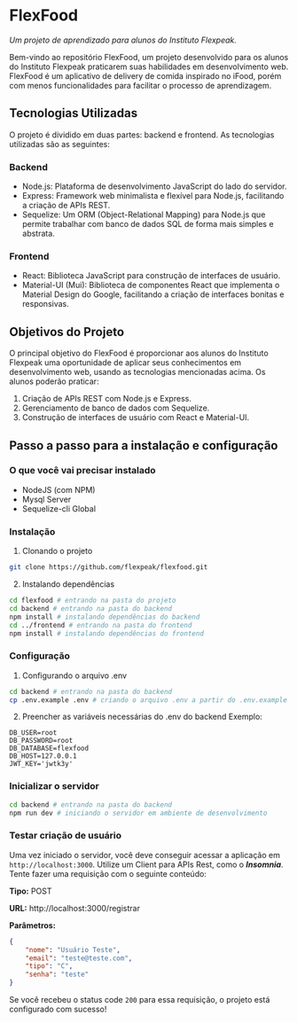 # FlexFood
*Um projeto de aprendizado para alunos do Instituto Flexpeak.*

Bem-vindo ao repositório FlexFood, um projeto desenvolvido para os alunos do Instituto Flexpeak praticarem suas habilidades em desenvolvimento web. FlexFood é um aplicativo de delivery de comida inspirado no iFood, porém com menos funcionalidades para facilitar o processo de aprendizagem.

## Tecnologias Utilizadas

O projeto é dividido em duas partes: backend e frontend. As tecnologias utilizadas são as seguintes:

### Backend

-   Node.js: Plataforma de desenvolvimento JavaScript do lado do servidor.
-   Express: Framework web minimalista e flexível para Node.js, facilitando a criação de APIs REST.
-   Sequelize: Um ORM (Object-Relational Mapping) para Node.js que permite trabalhar com banco de dados SQL de forma mais simples e abstrata.

### Frontend

-   React: Biblioteca JavaScript para construção de interfaces de usuário.
-   Material-UI (Mui): Biblioteca de componentes React que implementa o Material Design do Google, facilitando a criação de interfaces bonitas e responsivas.

## Objetivos do Projeto

O principal objetivo do FlexFood é proporcionar aos alunos do Instituto Flexpeak uma oportunidade de aplicar seus conhecimentos em desenvolvimento web, usando as tecnologias mencionadas acima. Os alunos poderão praticar:

1.  Criação de APIs REST com Node.js e Express.
2.  Gerenciamento de banco de dados com Sequelize.
3.  Construção de interfaces de usuário com React e Material-UI.

## Passo a passo para a instalação e configuração

### O que você vai precisar instalado
* NodeJS (com NPM)
* Mysql Server
* Sequelize-cli Global

### Instalação
1. Clonando o projeto
````sh
git clone https://github.com/flexpeak/flexfood.git
````

2. Instalando dependências
````sh
cd flexfood # entrando na pasta do projeto
cd backend # entrando na pasta do backend
npm install # instalando dependências do backend
cd ../frontend # entrando na pasta do frontend
npm install # instalando dependências do frontend
````

### Configuração
1. Configurando o arquivo .env
````sh
cd backend # entrando na pasta do backend
cp .env.example .env # criando o arquivo .env a partir do .env.example
````

2. Preencher as variáveis necessárias do .env do backend
Exemplo:
````
DB_USER=root
DB_PASSWORD=root
DB_DATABASE=flexfood
DB_HOST=127.0.0.1
JWT_KEY='jwtk3y'
````

### Inicializar o servidor
````sh
cd backend # entrando na pasta do backend
npm run dev # iniciando o servidor em ambiente de desenvolvimento
````

### Testar criação de usuário
Uma vez iniciado o servidor, você deve conseguir acessar a aplicação em ``http://localhost:3000``. 
Utilize um Client para APIs Rest, como o ***Insomnia***. Tente fazer uma requisição com o seguinte conteúdo:

**Tipo:** POST

**URL:** http://localhost:3000/registrar

**Parâmetros:** 
````json
{
	"nome": "Usuário Teste",
	"email": "teste@teste.com",
	"tipo": "C",
	"senha": "teste"
}
````

Se você recebeu o status code ``200`` para essa requisição, o projeto está configurado com sucesso!